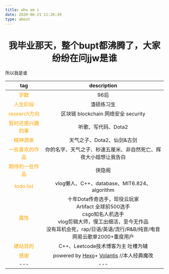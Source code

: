 ```yaml
---
title: who am i
date: 2020-06-21 11:26:39
type: about
---
```


# <center>我毕业那天，整个bupt都沸腾了，大家纷纷在问jjw是谁
<tab>所以我是谁</tab>

tag|description
:--:|:--:
<font color=orange>岁数|96后
<font color=orange>人生阶段|渣硕练习生
<font color=orange>research方向|区块链 blockchain 网络安全 security
<font color=orange>暂时还感兴趣的事|听歌、写代码、Dota2
<font color=orange>精神源泉|天气之子、Dota2、仙剑&古剑
<font color=orange>一些喜欢的作品|你的名字、天气之子、秒速五厘米、非自然死亡、辉夜大小姐想让我告白
<font color=orange>期待的一些作品|侠隐阁
<font color=orange>todo list | vlog懒人、C++、database、MIT6.824、algorithm
<font color=orange>属性 | 十年Dota传奇选手，现役云玩家<br>Artifact 全球前500选手<br>csgo知名人机选手<br>vlog剪辑大师，慢工出细活，至今无作品<br>没有耳机会死，rap/日语/英语/流行/R&B/纯音/电音 网易云歌单2000+重度用户
<font color=orange>建站目的|C++、Leetcode技术博客为主 吐槽为辅 
<font color=orange>感谢|powered by <a href="https://hexo.io/zh-cn/"> Hexo</a>+ <a href="https://github.com/volantis-x/hexo-theme-volantis">Volantis</a>  //本人经典魔改
---|---
